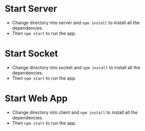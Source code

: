 # Start Server

- Change directory into server and `npm install` to install all the dependencies.
- Then `npm start` to run the app.

# Start Socket

- Change directory into socket and `npm install` to install all the dependencies.
- Then `npm start` to run the app.

# Start Web App

- Change directory into client and `npm install` to install all the dependencies.
- Then `npm start` to run the app.
